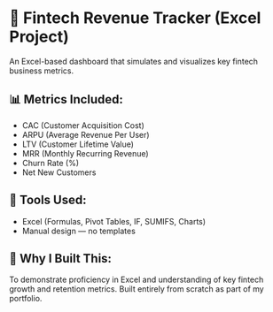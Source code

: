 # 💼 Fintech Revenue Tracker (Excel Project)

An Excel-based dashboard that simulates and visualizes key fintech business metrics.

## 📊 Metrics Included:
- CAC (Customer Acquisition Cost)
- ARPU (Average Revenue Per User)
- LTV (Customer Lifetime Value)
- MRR (Monthly Recurring Revenue)
- Churn Rate (%)
- Net New Customers

## 📁 Tools Used:
- Excel (Formulas, Pivot Tables, IF, SUMIFS, Charts)
- Manual design — no templates

## 🎯 Why I Built This:
To demonstrate proficiency in Excel and understanding of key fintech growth and retention metrics. Built entirely from scratch as part of my portfolio.


